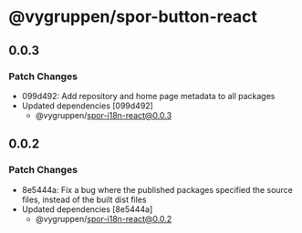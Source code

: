 # @vygruppen/spor-button-react

## 0.0.3

### Patch Changes

- 099d492: Add repository and home page metadata to all packages
- Updated dependencies [099d492]
  - @vygruppen/spor-i18n-react@0.0.3

## 0.0.2

### Patch Changes

- 8e5444a: Fix a bug where the published packages specified the source files, instead of the built dist files
- Updated dependencies [8e5444a]
  - @vygruppen/spor-i18n-react@0.0.2
